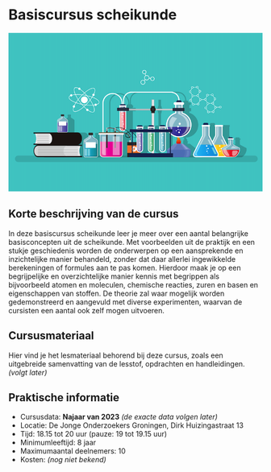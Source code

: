 # Basiscursus scheikunde

![Scheikunde](scheikunde.png)

## Korte beschrijving van de cursus
In deze basiscursus scheikunde leer je meer over een aantal belangrijke basisconcepten uit de scheikunde. Met voorbeelden uit de praktijk en een stukje geschiedenis worden de onderwerpen op een aansprekende en inzichtelijke manier behandeld, zonder dat daar allerlei ingewikkelde berekeningen of formules aan te pas komen. Hierdoor maak je op een begrijpelijke en overzichtelijke manier kennis met begrippen als bijvoorbeeld atomen en moleculen, chemische reacties, zuren en basen en eigenschappen van stoffen. De theorie zal waar mogelijk worden gedemonstreerd en aangevuld met diverse experimenten, waarvan de cursisten een aantal ook zelf mogen uitvoeren.

## Cursusmateriaal
Hier vind je het lesmateriaal behorend bij deze cursus, zoals een uitgebreide samenvatting van de lesstof, opdrachten en handleidingen.
<br>*(volgt later)*

## Praktische informatie
- Cursusdata: **Najaar van 2023** *(de exacte data volgen later)*
- Locatie: De Jonge Onderzoekers Groningen, Dirk Huizingastraat 13
- Tijd: 18.15 tot 20 uur (pauze: 19 tot 19.15 uur)
- Minimumleeftijd: 8 jaar
- Maximumaantal deelnemers: 10
- Kosten: *(nog niet bekend)*
